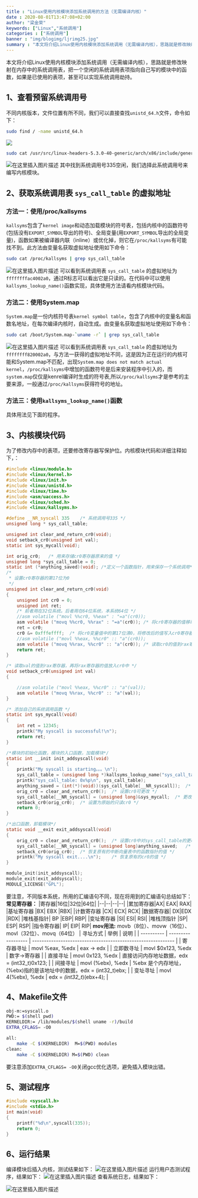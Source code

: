 ```yaml
---
title : "Linux使用内核模块添加系统调用的方法（无需编译内核）"
date : 2020-08-01T13:47:08+02:00
author: "梁金荣"
keywords: ["Linux","系统调用"]
categories : ["系统调用"]
banner : "img/blogimg/ljrimg25.jpg"
summary : "本文将介绍Linux使用内核模块添加系统调用（无需编译内核），思路就是修改映射在内存中的系统调用表，把一个空闲的系统调用表项指向自己写的模块中的函数，如果是已使用的表项，甚至可以实现系统调用劫持。"
---
```


本文将介绍Linux使用内核模块添加系统调用（无需编译内核），思路就是修改映射在内存中的系统调用表，把一个空闲的系统调用表项指向自己写的模块中的函数，如果是已使用的表项，甚至可以实现系统调用劫持。
## 1、查看预留系统调用号
不同内核版本，文件位置有所不同，我们可以直接查找`unistd_64.h`文件，命令如下：
```bash
sudo find / -name unistd_64.h
```
![](img/1.png)

```bash
sudo cat /usr/src/linux-headers-5.3.0-40-generic/arch/x86/include/generated/uapi/asm/unistd_64.h
```

![在这里插入图片描述](img/2.png)
其中找到系统调用号335空闲，我们选择此系统调用号来编写内核模块。

## 2、获取系统调用表 `sys_call_table` 的虚拟地址
### 方法一：使用/proc/kallsyms
`kallsyms`包含了`kernel image`和动态加载模块的符号表，包括内核中的函数符号(包括没有`EXPORT_SYMBOL`导出的符号)、全局变量(用`EXPORT_SYMBOL`导出的全局变量)，函数如果被编译器内联（inline）或优化掉，则它在`/proc/kallsyms`有可能找不到。此方法由变量名获取虚拟地址使用如下命令：

```bash
sudo cat /proc/kallsyms | grep sys_call_table
```
![在这里插入图片描述](img/3.png)
可以看到系统调用表 `sys_call_table` 的虚拟地址为`ffffffffac4002a0`，通过R标志可以看出它是只读的。在代码中可以使用`kallsyms_lookup_name()`函数实现，具体使用方法请看内核模块代码。

### 方法二：使用System.map
`System.map`是一份内核符号表`kernel symbol table`，包含了内核中的变量名和函数名地址，在每次编译内核时，自动生成。由变量名获取虚拟地址使用如下命令：
```bash
sudo cat /boot/System.map-`uname -r` | grep sys_call_table
```
![在这里插入图片描述](img/4.png)
可以看到系统调用表 `sys_call_table` 的虚拟地址为`ffffffff820002a0`，与方法一获得的虚拟地址不同，这是因为正在运行的内核可能和System.map不匹配，出现`System.map does not match actual kernel`，`/proc/kallsyms`中增加的函数符号是后来安装程序中引入的，而`system.map`仅仅是kenrel编译时生成的符号表,所以`/proc/kallsyms`才是参考的主要来源，一般通过`/proc/kallsyms`获得符号的地址。

### 方法三：使用`kallsyms_lookup_name()`函数

具体用法见下面的程序。

## 3、内核模块代码
为了修改内存中的表项，还要修改寄存器写保护位。内核模块代码和详细注释如下，：
```c
#include <linux/module.h>
#include <linux/kernel.h>
#include <linux/init.h>
#include <linux/unistd.h>
#include <linux/time.h>
#include <asm/uaccess.h>
#include <linux/sched.h>
#include <linux/kallsyms.h>

#define __NR_syscall 335	/* 系统调用号335 */
unsigned long * sys_call_table;

unsigned int clear_and_return_cr0(void);
void setback_cr0(unsigned int val);
static int sys_mycall(void);

int orig_cr0;	/* 用来存储cr0寄存器原来的值 */
unsigned long *sys_call_table = 0;
static int (*anything_saved)(void);	/*定义一个函数指针，用来保存一个系统调用*/
/*
 * 设置cr0寄存器的第17位为0
 */
unsigned int clear_and_return_cr0(void)	
{
   	unsigned int cr0 = 0;
   	unsigned int ret;
    /* 前者用在32位系统。后者用在64位系统，本系统64位 */
    //asm volatile ("movl %%cr0, %%eax" : "=a"(cr0));	
   	asm volatile ("movq %%cr0, %%rax" : "=a"(cr0));	/* 将cr0寄存器的值移动到rax寄存器中，同时输出到cr0变量中 */
    ret = cr0;
	cr0 &= 0xfffeffff;	/* 将cr0变量值中的第17位清0，将修改后的值写入cr0寄存器 */
	//asm volatile ("movl %%eax, %%cr0" :: "a"(cr0));
	asm volatile ("movq %%rax, %%cr0" :: "a"(cr0));	/* 读取cr0的值到rax寄存器，再将rax寄存器的值放入cr0中 */
	return ret;
}

/* 读取val的值到rax寄存器，再将rax寄存器的值放入cr0中 */
void setback_cr0(unsigned int val)
{	

	//asm volatile ("movl %%eax, %%cr0" :: "a"(val));
	asm volatile ("movq %%rax, %%cr0" :: "a"(val));
}

/* 添加自己的系统调用函数 */
static int sys_mycall(void)
{
	int ret = 12345;
	printk("My syscall is successful!\n");
	return ret;
}

/*模块的初始化函数，模块的入口函数，加载模块*/
static int __init init_addsyscall(void)
{
	printk("My syscall is starting。。。\n");
	sys_call_table = (unsigned long *)kallsyms_lookup_name("sys_call_table");	/* 获取系统调用服务首地址 */
   	printk("sys_call_table: 0x%p\n", sys_call_table);
	anything_saved = (int(*)(void))(sys_call_table[__NR_syscall]);	/* 保存原始系统调用 */
	orig_cr0 = clear_and_return_cr0();	/* 设置cr0可更改 */
	sys_call_table[__NR_syscall] = (unsigned long)&sys_mycall;	/* 更改原始的系统调用服务地址 */
	setback_cr0(orig_cr0);	/* 设置为原始的只读cr0 */
	return 0;
}

/*出口函数，卸载模块*/
static void __exit exit_addsyscall(void)
{
 	orig_cr0 = clear_and_return_cr0();	/* 设置cr0中对sys_call_table的更改权限 */
    sys_call_table[__NR_syscall] = (unsigned long)anything_saved;	/* 设置cr0可更改 */
    setback_cr0(orig_cr0);	/* 恢复原有的中断向量表中的函数指针的值 */
   	printk("My syscall exit....\n");	/* 恢复原有的cr0的值 */
}

module_init(init_addsyscall);
module_exit(exit_addsyscall);
MODULE_LICENSE("GPL");

```
要注意，不同版本系统，所用的汇编语句不同，现在将用到的汇编语句总结如下：
**常见寄存器：**
|寄存器|16位|32位|64位|
|--|--|--|--|
|累加寄存器|AX|	EAX|	RAX|
|基址寄存器	|BX|	EBX	|RBX|
|计数寄存器	|CX|	ECX|	RCX|
|数据寄存器|	DX|EDX	|RDX|
|堆栈基指针|	BP	|EBP|	RBP|
|变址寄存器	|SI|	ESI|	RSI|
|堆栈顶指针	|SP|	ESP|	RSP|
|指令寄存器|	IP|	EIP|	RIP|
**mov用法:** movb（8位）、movw（16位）、movl（32位）、movq（64位）
| 寻址方式   | 举例               | 说明                                                         |
| ---------- | ------------------ | ------------------------------------------------------------ |
| 寄存器寻址 | movl %eax, %edx    | eax -> edx                                                   |
| 立即数寻址 | movl $0x123, %edx  | 数字->寄存器                                                 |
| 直接寻址   | movl 0x123, %edx   | 直接访问内存地址数据，edx = (int32_t)0x123;               |
| 间接寻址   | movl (%ebx), %edx  | %ebx 是个内存地址，(%ebx)指的是该地址中的数据，edx = (int32_t)ebx; |
| 变址寻址   | movl 4(%ebx), %edx | edx = *(int32_t*)(ebx+4);                                    |

## 4、Makefile文件
```bash
obj-m:=syscall.o
PWD:= $(shell pwd)
KERNELDIR:= /lib/modules/$(shell uname -r)/build
EXTRA_CFLAGS= -O0

all:
	make -C $(KERNELDIR)  M=$(PWD) modules
clean:
	make -C $(KERNELDIR) M=$(PWD) clean
```
要注意添加`EXTRA_CFLAGS= -O0`关闭gcc优化选项，避免插入模块出错。
## 5、测试程序
```c
#include <syscall.h>
#include <stdio.h>
int main(void)
{
	printf("%d\n",syscall(335));
	return 0;
}
```
## 6、运行结果
编译模块后插入内核，测试结果如下：
![在这里插入图片描述](img/5.png)
运行用户态测试程序，结果如下：
![在这里插入图片描述](img/6.png)
查看系统日志，结果如下：

![在这里插入图片描述](img/7.png)
